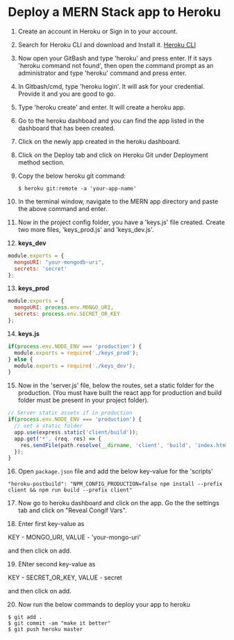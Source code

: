 # Deploy a MERN Stack app to Heroku

1. Create an account in Heroku or Sign in to your account.

2. Search for Heroku CLI and download and Install it. [Heroku CLI](https://devcenter.heroku.com/articles/heroku-cli)

3. Now open your GitBash and type 'heroku' and press enter. If it says 'heroku command not found', then open the command prompt as an administrator and type 'heroku' command and press enter.

4. In Gitbash/cmd, type 'heroku login'. It will ask for your credential. Provide it and you are good to go.

5. Type 'heroku create' and enter. It will create a heroku app.

6. Go to the heroku dashboad and you can find the app listed in the dashboard that has been created.

7. Click on the newly app created in the heroku dashboard.

8. Click on the Deploy tab and click on Heroku Git under Deployment method section.

9. Copy the below heroku git command:

    `$ heroku git:remote -a 'your-app-name'`

10. In the terminal window, navigate to the MERN app directory and paste the above command and enter.

11. Now in the project config folder, you have a 'keys.js' file created. Create two more files, 'keys_prod.js' and 'keys_dev.js'.

12. **keys_dev**

```javascript
module.exports = {
  mongoURI: "your-mongodb-uri",
  secrets: 'secret'
};
```

13. **keys_prod**

```javascript
module.exports = {
  mongoURI: process.env.MONGO_URI,
  secrets: process.env.SECRET_OR_KEY
};
```

14. **keys.js**

```javascript
if(process.env.NODE_ENV === 'production') {
  module.exports = require('./keys_prod');
} else {
  module.exports = require('./keys_dev');
}
```

15. Now in the 'server.js' file, below the routes, set a static folder for the production. (You must have built the react app for production and build folder must be present in your project folder).

```javascript
// Server static assets if in production
if(process.env.NODE_ENV === 'production') {
  // set a static folder
  app.use(express.static('client/build'));
  app.get('*', (req, res) => {
    res.sendFile(path.resolve(__dirname, 'client', 'build', 'index.html'));
  });
}
```

16. Open `package.json` file and add the below key-value for the 'scripts'

`"heroku-postbuild": "NPM_CONFIG_PRODUCTION=false npm install --prefix client && npm run build --prefix client"`

17. Now go to heroku dashboard and click on the app. Go the the settings tab and click on "Reveal Congif Vars".

18. Enter first key-value as 

KEY - MONGO_URI, VALUE - 'your-mongo-uri'

and then click on add.

19. ENter second key-value as

KEY - SECRET_OR_KEY, VALUE - secret

and then click on add.

20. Now run the below commands to deploy your app to heroku

```git
$ git add .
$ git commit -am "make it better"
$ git push heroku master
```